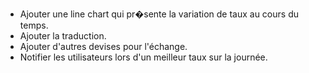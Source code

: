 * Ajouter une line chart qui pr�sente la variation de taux au cours du temps.
* Ajouter la traduction.
* Ajouter d'autres devises pour l'échange.
* Notifier les utilisateurs lors d'un meilleur taux sur la journée.
